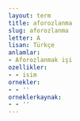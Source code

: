 ```yaml
---
layout: term
title: aforozlanma
slug: aforozlanma
letter: A
lisan: Türkçe
anlamlar:
- Aforozlanmak işi
ozellikler:
- - isim
ornekler:
- - ''
orneklerkaynak:
- - ''
---
```

